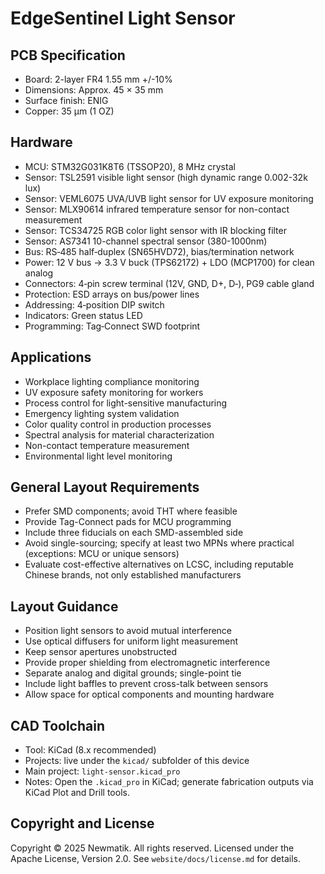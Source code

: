 # EdgeSentinel Light Sensor

## PCB Specification

- Board: 2-layer FR4 1.55 mm +/-10%
- Dimensions: Approx. 45 × 35 mm
- Surface finish: ENIG
- Copper: 35 µm (1 OZ)

## Hardware

- MCU: STM32G031K8T6 (TSSOP20), 8 MHz crystal
- Sensor: TSL2591 visible light sensor (high dynamic range 0.002-32k lux)
- Sensor: VEML6075 UVA/UVB light sensor for UV exposure monitoring
- Sensor: MLX90614 infrared temperature sensor for non-contact measurement
- Sensor: TCS34725 RGB color light sensor with IR blocking filter
- Sensor: AS7341 10-channel spectral sensor (380-1000nm)
- Bus: RS‑485 half‑duplex (SN65HVD72), bias/termination network
- Power: 12 V bus → 3.3 V buck (TPS62172) + LDO (MCP1700) for clean analog
- Connectors: 4‑pin screw terminal (12V, GND, D+, D‑), PG9 cable gland
- Protection: ESD arrays on bus/power lines
- Addressing: 4‑position DIP switch
- Indicators: Green status LED
- Programming: Tag‑Connect SWD footprint

## Applications

- Workplace lighting compliance monitoring
- UV exposure safety monitoring for workers
- Process control for light-sensitive manufacturing
- Emergency lighting system validation
- Color quality control in production processes
- Spectral analysis for material characterization
- Non-contact temperature measurement
- Environmental light level monitoring

## General Layout Requirements

- Prefer SMD components; avoid THT where feasible
- Provide Tag-Connect pads for MCU programming
- Include three fiducials on each SMD-assembled side
- Avoid single-sourcing; specify at least two MPNs where practical (exceptions: MCU or unique sensors)
- Evaluate cost-effective alternatives on LCSC, including reputable Chinese brands, not only established manufacturers

## Layout Guidance

- Position light sensors to avoid mutual interference
- Use optical diffusers for uniform light measurement
- Keep sensor apertures unobstructed
- Provide proper shielding from electromagnetic interference
- Separate analog and digital grounds; single-point tie
- Include light baffles to prevent cross-talk between sensors
- Allow space for optical components and mounting hardware

## CAD Toolchain

- Tool: KiCad (8.x recommended)
- Projects: live under the `kicad/` subfolder of this device
- Main project: `light-sensor.kicad_pro`
- Notes: Open the `.kicad_pro` in KiCad; generate fabrication outputs via KiCad Plot and Drill tools.

## Copyright and License

Copyright © 2025 Newmatik. All rights reserved.
Licensed under the Apache License, Version 2.0. See `website/docs/license.md` for details.
